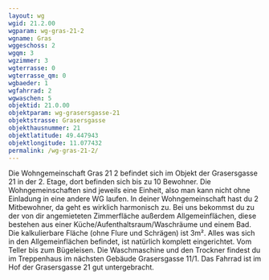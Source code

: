 ```yaml
---
layout: wg
wgid: 21.2.00
wgparam: wg-gras-21-2
wgname: Gras
wggeschoss: 2
wgqm: 3
wgzimmer: 3
wgterrasse: 0
wgterrasse_qm: 0
wgbaeder: 1
wgfahrrad: 2
wgwaschen: 5
objektid: 21.0.00
objektparam: wg-grasersgasse-21
objektstrasse: Grasersgasse
objekthausnummer: 21
objektlatitude: 49.447943
objektlongitude: 11.077432
permalink: /wg-gras-21-2/  
---
```

Die Wohngemeinschaft Gras 21 2 befindet sich im Objekt der Grasersgasse 21 in der 2. Etage, dort befinden sich bis zu 10 Bewohner. Die Wohngemeinschaften sind jeweils eine Einheit, also man kann nicht ohne Einladung in eine andere WG laufen. In deiner Wohngemeinschaft hast du 2 Mitbewohner, da geht es wirklich harmonisch zu. Bei uns bekommst du zu der von dir angemieteten Zimmerfläche außerdem Allgemeinflächen, diese bestehen aus einer Küche/Aufenthaltsraum/Waschräume und einem Bad. Die kalkulierbare Fläche (ohne Flure und Schrägen) ist 3m². Alles was sich in den Allgemeinflächen befindet, ist natürlich komplett eingerichtet. Vom Teller bis zum Bügeleisen. Die Waschmaschine und den Trockner findest du im Treppenhaus im nächsten Gebäude Grasersgasse 11/1. Das Fahrrad ist im Hof der Grasersgasse 21 gut untergebracht.